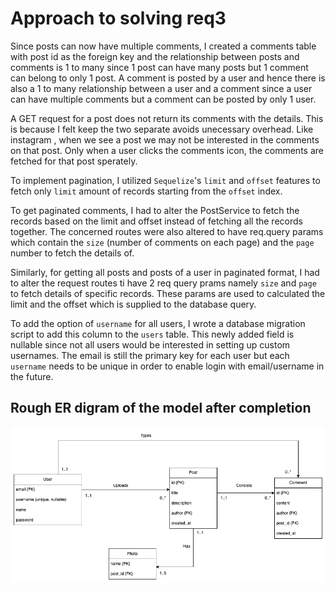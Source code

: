 # Approach to solving req3

Since posts can now have multiple comments, I created a comments table with post id as the foreign key and the relationship between posts and comments is 1 to many since 1 post can have many posts but 1 comment can belong to only 1 post.
A comment is posted by a user and hence there is also a 1 to many relationship between a user and a comment since a user can have multiple comments but a comment can be posted by only 1 user.

A GET request for a post does not return its comments with the details. This is because I felt keep the two separate avoids unecessary overhead. Like instagram , when we see a post we may not be interested in the comments on that post. Only when a user clicks the comments icon, the comments are fetched for that post sperately.

To implement pagination, I utilized `Sequelize`'s `limit` and `offset` features to fetch only `limit` amount of records starting from the `offset` index.

To get paginated comments, I had to alter the PostService to fetch the records based on the limit and offset instead of fetching all the records together. The concerned routes were also altered to have req.query params which contain the `size` (number of comments on each page) and the `page` number to fetch the details of.

Similarly, for getting all posts and posts of a user in paginated format, I had to alter the request routes ti have 2 req query prams namely `size` and `page` to fetch details of specific records. These params are used to calculated the limit and the offset which is supplied to the database query.

To add the option of `username` for all users, I wrote a database migration script to add this column to the `users` table. This newly added field is nullable since not all users would be interested in setting up custom usernames. The email is still the primary key for each user but each `username` needs to be unique in order to enable login with email/username in the future.

## Rough ER digram of the model after completion

![image](req3.png)
